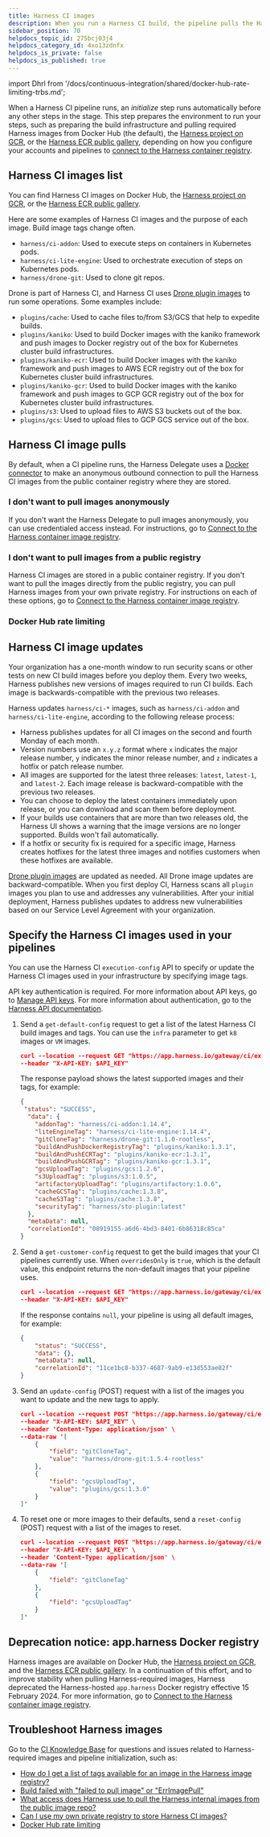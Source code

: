 ```yaml
---
title: Harness CI images
description: When you run a Harness CI build, the pipeline pulls the Harness CI images it needs from Docker Hub.
sidebar_position: 70
helpdocs_topic_id: 275bcj03j4
helpdocs_category_id: 4xo13zdnfx
helpdocs_is_private: false
helpdocs_is_published: true
---
```


import Dhrl from '/docs/continuous-integration/shared/docker-hub-rate-limiting-trbs.md';

When a Harness CI pipeline runs, an *initialize* step runs automatically before any other steps in the stage. This step prepares the environment to run your steps, such as preparing the build infrastructure and pulling required Harness images from Docker Hub (the default), the [Harness project on GCR](https://console.cloud.google.com/gcr/images/gcr-prod/global/harness), or the [Harness ECR public gallery](https://public.ecr.aws/harness), depending on how you configure your accounts and pipelines to [connect to the Harness container registry](/docs/platform/connectors/artifact-repositories/connect-to-harness-container-image-registry-using-docker-connector.md).

## Harness CI images list

You can find Harness CI images on Docker Hub, the [Harness project on GCR](https://console.cloud.google.com/gcr/images/gcr-prod/global/harness), or the [Harness ECR public gallery](https://gallery.ecr.aws/harness).

Here are some examples of Harness CI images and the purpose of each image. Build image tags change often.

* `harness/ci-addon`: Used to execute steps on containers in Kubernetes pods.
* `harness/ci-lite-engine`: Used to orchestrate execution of steps on Kubernetes pods.
* `harness/drone-git`: Used to clone git repos.

Drone is part of Harness CI, and Harness CI uses [Drone plugin images](https://console.cloud.google.com/gcr/images/gcr-prod/global/plugins) to run some operations. Some examples include:

* `plugins/cache`: Used to cache files to/from S3/GCS that help to expedite builds.
* `plugins/kaniko`: Used to build Docker images with the kaniko framework and push images to Docker registry out of the box for Kubernetes cluster build infrastructures.
* `plugins/kaniko-ecr`: Used to build Docker images with the kaniko framework and push images to AWS ECR registry out of the box for Kubernetes cluster build infrastructures.
* `plugins/kaniko-gcr`: Used to build Docker images with the kaniko framework and push images to GCP GCR registry out of the box for Kubernetes cluster build infrastructures.
* `plugins/s3`: Used to upload files to AWS S3 buckets out of the box.
* `plugins/gcs`: Used to upload files to GCP GCS service out of the box.

## Harness CI image pulls

By default, when a CI pipeline runs, the Harness Delegate uses a [Docker connector](/docs/platform/connectors/cloud-providers/ref-cloud-providers/docker-registry-connector-settings-reference.md) to make an anonymous outbound connection to pull the Harness CI images from the public container registry where they are stored.

### I don't want to pull images anonymously

If you don't want the Harness Delegate to pull images anonymously, you can use credentialed access instead. For instructions, go to [Connect to the Harness container image registry](/docs/platform/connectors/artifact-repositories/connect-to-harness-container-image-registry-using-docker-connector).

### I don't want to pull images from a public registry

Harness CI images are stored in a public container registry. If you don't want to pull the images directly from the public registry, you can pull Harness images from your own private registry. For instructions on each of these options, go to [Connect to the Harness container image registry](/docs/platform/connectors/artifact-repositories/connect-to-harness-container-image-registry-using-docker-connector.md).

### Docker Hub rate limiting

<Dhrl />

## Harness CI image updates

Your organization has a one-month window to run security scans or other tests on new CI build images before you deploy them. Every two weeks, Harness publishes new versions of images required to run CI builds. Each image is backwards-compatible with the previous two releases.

Harness updates `harness/ci-*` images, such as `harness/ci-addon` and `harness/ci-lite-engine`, according to the following release process:

* Harness publishes updates for all CI images on the second and fourth Monday of each month.
* Version numbers use an `x.y.z` format where `x` indicates the major release number, `y` indicates the minor release number, and `z` indicates a hotfix or patch release number.
* All images are supported for the latest three releases: `latest`, `latest-1`, and `latest-2`. Each image release is backward-compatible with the previous two releases.
* You can choose to deploy the latest containers immediately upon release, or you can download and scan them before deployment.
* If your builds use containers that are more than two releases old, the Harness UI shows a warning that the image versions are no longer supported. Builds won't fail automatically.
* If a hotfix or security fix is required for a specific image, Harness creates hotfixes for the latest three images and notifies customers when these hotfixes are available.

[Drone plugin images](https://console.cloud.google.com/gcr/images/gcr-prod/global/plugins) are updated as needed. All Drone image updates are backward-compatible. When you first deploy CI, Harness scans all `plugin` images you plan to use and addresses any vulnerabilities. After your initial deployment, Harness publishes updates to address new vulnerabilities based on our Service Level Agreement with your organization.

## Specify the Harness CI images used in your pipelines

You can use the Harness CI `execution-config` API to specify or update the Harness CI images used in your infrastructure by specifying image tags.

API key authentication is required. For more information about API keys, go to [Manage API keys](/docs/platform/automation/api/add-and-manage-api-keys). For more information about authentication, go to the [Harness API documentation](https://apidocs.harness.io/#section/Introduction/Authentication).

1. Send a `get-default-config` request to get a list of the latest Harness CI build images and tags. You can use the `infra` parameter to get `k8` images or `VM` images.

   ```json
   curl --location --request GET "https://app.harness.io/gateway/ci/execution-config/get-default-config?accountIdentifier=$YOUR_HARNESS_ACCOUNT_ID&infra=K8" \
   --header "X-API-KEY: $API_KEY"
   ```

   The response payload shows the latest supported images and their tags, for example:

   ```json
   {
    "status": "SUCCESS",
     "data": {
       "addonTag": "harness/ci-addon:1.14.4",
       "liteEngineTag": "harness/ci-lite-engine:1.14.4",
       "gitCloneTag": "harness/drone-git:1.1.0-rootless",
       "buildAndPushDockerRegistryTag": "plugins/kaniko:1.3.1",
       "buildAndPushECRTag": "plugins/kaniko-ecr:1.3.1",
       "buildAndPushGCRTag": "plugins/kaniko-gcr:1.3.1",
       "gcsUploadTag": "plugins/gcs:1.2.6",
       "s3UploadTag": "plugins/s3:1.0.5",
       "artifactoryUploadTag": "plugins/artifactory:1.0.6",
       "cacheGCSTag": "plugins/cache:1.3.8",
       "cacheS3Tag": "plugins/cache:1.3.8",
       "securityTag": "harness/sto-plugin:latest"
     },
     "metaData": null,
     "correlationId": "08919155-a6d6-4bd3-8401-6b86318c85ca"
   }
   ```

2. Send a `get-customer-config` request to get the build images that your CI pipelines currently use. When `overridesOnly` is `true`, which is the default value, this endpoint returns the non-default images that your pipeline uses.

   ```json
   curl --location --request GET "https://app.harness.io/gateway/ci/execution-config/get-customer-config?accountIdentifier=$YOUR_HARNESS_ACCOUNT_ID&infra=K8&overridesOnly=true" \
   --header "X-API-KEY: $API_KEY"
   ```

   If the response contains `null`, your pipeline is using all default images, for example:

   ```json
   {
       "status": "SUCCESS",
       "data": {},
       "metaData": null,
       "correlationId": "11ce1bc8-b337-4687-9ab9-e13d553ae82f"
   }
   ```

3. Send an `update-config` (POST) request with a list of the images you want to update and the new tags to apply.

   ```json
   curl --location --request POST "https://app.harness.io/gateway/ci/execution-config/update-config?accountIdentifier=$YOUR_HARNESS_ACCOUNT_ID&infra=K8" \
   --header "X-API-KEY: $API_KEY" \
   --header 'Content-Type: application/json' \
   --data-raw '[
       {
           "field": "gitCloneTag",
           "value": "harness/drone-git:1.5.4-rootless" 
       },
       {
           "field": "gcsUploadTag",
           "value": "plugins/gcs:1.3.0"
       }
   ]'
   ```

4. To reset one or more images to their defaults, send a `reset-config` (POST) request with a list of the images to reset.

   ```json
   curl --location --request POST "https://app.harness.io/gateway/ci/execution-config/reset-config?accountIdentifier=$YOUR_HARNESS_ACCOUNT_ID&infra=K8" \
   --header "X-API-KEY: $API_KEY" \
   --header 'Content-Type: application/json' \
   --data-raw '[
       {
           "field": "gitCloneTag"
       },
       {
           "field": "gcsUploadTag"
       }
   ]'
   ```

## Deprecation notice: app.harness Docker registry

Harness images are available on Docker Hub, the [Harness project on GCR](https://console.cloud.google.com/gcr/images/gcr-prod/global/harness), and the [Harness ECR public gallery](https://public.ecr.aws/harness). In a continuation of this effort, and to improve stability when pulling Harness-required images, Harness deprecated the Harness-hosted `app.harness` Docker registry effective 15 February 2024. For more information, go to [Connect to the Harness container image registry](/docs/platform/connectors/artifact-repositories/connect-to-harness-container-image-registry-using-docker-connector.md#deprecation-notice-appharness-docker-registry).

## Troubleshoot Harness images

Go to the [CI Knowledge Base](/kb/continuous-integration/continuous-integration-faqs) for questions and issues related to Harness-required images and pipeline initialization, such as:

* [How do I get a list of tags available for an image in the Harness image registry?](/kb/continuous-integration/continuous-integration-faqs/#how-do-i-get-a-list-of-tags-available-for-an-image-in-the-harness-image-registry)
* [Build failed with "failed to pull image" or "ErrImagePull"](/kb/continuous-integration/continuous-integration-faqs/#build-failed-with-failed-to-pull-image-or-errimagepull)
* [What access does Harness use to pull the Harness internal images from the public image repo?](/kb/continuous-integration/continuous-integration-faqs/#what-access-does-harness-use-to-pull-the-harness-internal-images-from-the-public-image-repo)
* [Can I use my own private registry to store Harness CI images?](#i-dont-want-to-pull-images-from-a-public-registry)
* [Docker Hub rate limiting](#docker-hub-rate-limiting)
